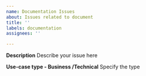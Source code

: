 ```yaml
---
name: Documentation Issues
about: Issues related to document
title: ''
labels: documentation
assignees: ''

---
```


**Description**
Describe your issue here

**Use-case type - Business /Technical**
Specify the type
